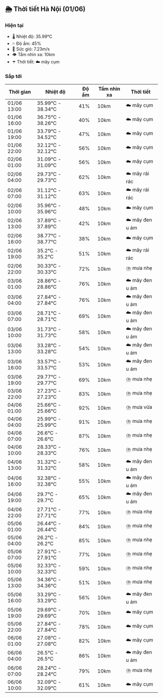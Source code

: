 ## 🌦️ Thời tiết Hà Nội (01/06)

### Hiện tại

- 🌡️ Nhiệt độ: 35.99℃
- 💦 Độ ẩm: 45%
- 💨 Sức gió: 7.23m/s
- 👁️ Tầm nhìn xa: 10km
- ☂️ Thời tiết: ☁️ mây cụm

### Sắp tới

| Thời gian | Nhiệt độ | Độ ẩm | Tầm nhìn xa | Thời tiết |
| --- | --- | --- | --- | --- |
| 01/06 13:00 | 35.99℃ - 38.34℃ | 41% | 10km | ☁️ mây cụm |
| 01/06 16:00 | 36.75℃ - 38.26℃ | 40% | 10km | ☁️ mây cụm |
| 01/06 19:00 | 33.79℃ - 34.52℃ | 47% | 10km | ☁️ mây cụm |
| 01/06 22:00 | 32.12℃ - 32.12℃ | 56% | 10km | ☁️ mây cụm |
| 02/06 01:00 | 31.09℃ - 31.09℃ | 56% | 10km | ☁️ mây cụm |
| 02/06 04:00 | 29.73℃ - 29.73℃ | 62% | 10km | ☁️ mây rải rác |
| 02/06 07:00 | 31.12℃ - 31.12℃ | 63% | 10km | ☁️ mây rải rác |
| 02/06 10:00 | 35.96℃ - 35.96℃ | 48% | 10km | ☁️ mây cụm |
| 02/06 13:00 | 37.89℃ - 37.89℃ | 42% | 10km | ☁️ mây đen u ám |
| 02/06 16:00 | 38.77℃ - 38.77℃ | 38% | 10km | ☁️ mây cụm |
| 02/06 19:00 | 35.2℃ - 35.2℃ | 51% | 10km | ☁️ mây rải rác |
| 02/06 22:00 | 30.33℃ - 30.33℃ | 72% | 10km | ⛈️ mưa nhẹ |
| 03/06 01:00 | 28.86℃ - 28.86℃ | 76% | 10km | ☁️ mây đen u ám |
| 03/06 04:00 | 27.84℃ - 27.84℃ | 76% | 10km | ☁️ mây đen u ám |
| 03/06 07:00 | 28.71℃ - 28.71℃ | 69% | 10km | ☁️ mây đen u ám |
| 03/06 10:00 | 31.73℃ - 31.73℃ | 58% | 10km | ☁️ mây đen u ám |
| 03/06 13:00 | 33.28℃ - 33.28℃ | 54% | 10km | ☁️ mây đen u ám |
| 03/06 16:00 | 33.57℃ - 33.57℃ | 53% | 10km | ☁️ mây đen u ám |
| 03/06 19:00 | 29.77℃ - 29.77℃ | 69% | 10km | ⛈️ mưa nhẹ |
| 03/06 22:00 | 27.23℃ - 27.23℃ | 83% | 10km | ⛈️ mưa nhẹ |
| 04/06 01:00 | 25.66℃ - 25.66℃ | 92% | 10km | ⛈️ mưa vừa |
| 04/06 04:00 | 25.99℃ - 25.99℃ | 91% | 10km | ⛈️ mưa nhẹ |
| 04/06 07:00 | 26.6℃ - 26.6℃ | 87% | 10km | ⛈️ mưa nhẹ |
| 04/06 10:00 | 28.33℃ - 28.33℃ | 76% | 10km | ⛈️ mưa nhẹ |
| 04/06 13:00 | 31.32℃ - 31.32℃ | 58% | 10km | ☁️ mây đen u ám |
| 04/06 16:00 | 32.38℃ - 32.38℃ | 55% | 10km | ☁️ mây đen u ám |
| 04/06 19:00 | 29.7℃ - 29.7℃ | 65% | 10km | ☁️ mây đen u ám |
| 04/06 22:00 | 27.71℃ - 27.71℃ | 77% | 10km | ⛈️ mưa nhẹ |
| 05/06 01:00 | 26.44℃ - 26.44℃ | 84% | 10km | ⛈️ mưa nhẹ |
| 05/06 04:00 | 26.2℃ - 26.2℃ | 85% | 10km | ⛈️ mưa nhẹ |
| 05/06 07:00 | 27.91℃ - 27.91℃ | 77% | 10km | ⛈️ mưa nhẹ |
| 05/06 10:00 | 32.33℃ - 32.33℃ | 59% | 10km | ⛈️ mưa nhẹ |
| 05/06 13:00 | 34.36℃ - 34.36℃ | 51% | 10km | ⛈️ mưa nhẹ |
| 05/06 16:00 | 33.29℃ - 33.29℃ | 56% | 10km | ☁️ mây đen u ám |
| 05/06 19:00 | 29.69℃ - 29.69℃ | 70% | 10km | ☁️ mây cụm |
| 05/06 22:00 | 27.84℃ - 27.84℃ | 78% | 10km | ☁️ mây cụm |
| 06/06 01:00 | 27.08℃ - 27.08℃ | 82% | 10km | ☁️ mây cụm |
| 06/06 04:00 | 26.5℃ - 26.5℃ | 86% | 10km | ☁️ mây đen u ám |
| 06/06 07:00 | 28.24℃ - 28.24℃ | 79% | 10km | ⛈️ mưa nhẹ |
| 06/06 10:00 | 32.09℃ - 32.09℃ | 61% | 10km | ☁️ mây cụm |
